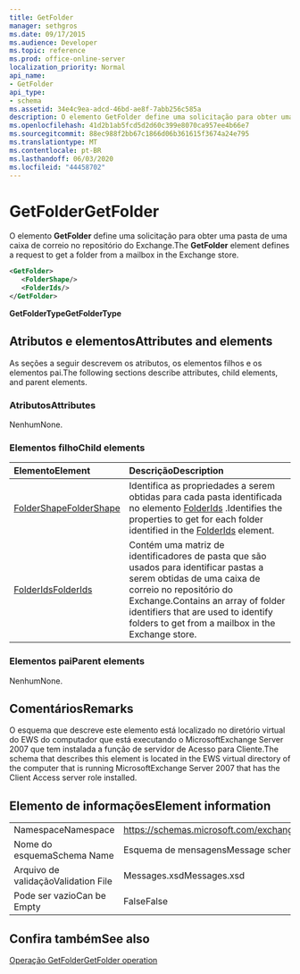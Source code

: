 ```yaml
---
title: GetFolder
manager: sethgros
ms.date: 09/17/2015
ms.audience: Developer
ms.topic: reference
ms.prod: office-online-server
localization_priority: Normal
api_name:
- GetFolder
api_type:
- schema
ms.assetid: 34e4c9ea-adcd-46bd-ae8f-7abb256c585a
description: O elemento GetFolder define uma solicitação para obter uma pasta de uma caixa de correio no repositório do Exchange.
ms.openlocfilehash: 41d2b1ab5fcd5d2d60c399e8070ca957ee4b66e7
ms.sourcegitcommit: 88ec988f2bb67c1866d06b361615f3674a24e795
ms.translationtype: MT
ms.contentlocale: pt-BR
ms.lasthandoff: 06/03/2020
ms.locfileid: "44458702"
---
```

# <a name="getfolder"></a><span data-ttu-id="8a4e6-103">GetFolder</span><span class="sxs-lookup"><span data-stu-id="8a4e6-103">GetFolder</span></span>

<span data-ttu-id="8a4e6-104">O elemento **GetFolder** define uma solicitação para obter uma pasta de uma caixa de correio no repositório do Exchange.</span><span class="sxs-lookup"><span data-stu-id="8a4e6-104">The **GetFolder** element defines a request to get a folder from a mailbox in the Exchange store.</span></span> 
  
```xml
<GetFolder>
   <FolderShape/>
   <FolderIds/>
</GetFolder>
```

 <span data-ttu-id="8a4e6-105">**GetFolderType**</span><span class="sxs-lookup"><span data-stu-id="8a4e6-105">**GetFolderType**</span></span>
## <a name="attributes-and-elements"></a><span data-ttu-id="8a4e6-106">Atributos e elementos</span><span class="sxs-lookup"><span data-stu-id="8a4e6-106">Attributes and elements</span></span>

<span data-ttu-id="8a4e6-107">As seções a seguir descrevem os atributos, os elementos filhos e os elementos pai.</span><span class="sxs-lookup"><span data-stu-id="8a4e6-107">The following sections describe attributes, child elements, and parent elements.</span></span>
  
### <a name="attributes"></a><span data-ttu-id="8a4e6-108">Atributos</span><span class="sxs-lookup"><span data-stu-id="8a4e6-108">Attributes</span></span>

<span data-ttu-id="8a4e6-109">Nenhum</span><span class="sxs-lookup"><span data-stu-id="8a4e6-109">None.</span></span>
  
### <a name="child-elements"></a><span data-ttu-id="8a4e6-110">Elementos filho</span><span class="sxs-lookup"><span data-stu-id="8a4e6-110">Child elements</span></span>

|<span data-ttu-id="8a4e6-111">**Elemento**</span><span class="sxs-lookup"><span data-stu-id="8a4e6-111">**Element**</span></span>|<span data-ttu-id="8a4e6-112">**Descrição**</span><span class="sxs-lookup"><span data-stu-id="8a4e6-112">**Description**</span></span>|
|:-----|:-----|
|[<span data-ttu-id="8a4e6-113">FolderShape</span><span class="sxs-lookup"><span data-stu-id="8a4e6-113">FolderShape</span></span>](foldershape.md) <br/> |<span data-ttu-id="8a4e6-114">Identifica as propriedades a serem obtidas para cada pasta identificada no elemento [FolderIds](folderids.md) .</span><span class="sxs-lookup"><span data-stu-id="8a4e6-114">Identifies the properties to get for each folder identified in the [FolderIds](folderids.md) element.</span></span>  <br/> |
|[<span data-ttu-id="8a4e6-115">FolderIds</span><span class="sxs-lookup"><span data-stu-id="8a4e6-115">FolderIds</span></span>](folderids.md) <br/> |<span data-ttu-id="8a4e6-116">Contém uma matriz de identificadores de pasta que são usados para identificar pastas a serem obtidas de uma caixa de correio no repositório do Exchange.</span><span class="sxs-lookup"><span data-stu-id="8a4e6-116">Contains an array of folder identifiers that are used to identify folders to get from a mailbox in the Exchange store.</span></span>  <br/> |
   
### <a name="parent-elements"></a><span data-ttu-id="8a4e6-117">Elementos pai</span><span class="sxs-lookup"><span data-stu-id="8a4e6-117">Parent elements</span></span>

<span data-ttu-id="8a4e6-118">Nenhum</span><span class="sxs-lookup"><span data-stu-id="8a4e6-118">None.</span></span>
  
## <a name="remarks"></a><span data-ttu-id="8a4e6-119">Comentários</span><span class="sxs-lookup"><span data-stu-id="8a4e6-119">Remarks</span></span>

<span data-ttu-id="8a4e6-120">O esquema que descreve este elemento está localizado no diretório virtual do EWS do computador que está executando o MicrosoftExchange Server 2007 que tem instalada a função de servidor de Acesso para Cliente.</span><span class="sxs-lookup"><span data-stu-id="8a4e6-120">The schema that describes this element is located in the EWS virtual directory of the computer that is running MicrosoftExchange Server 2007 that has the Client Access server role installed.</span></span>
  
## <a name="element-information"></a><span data-ttu-id="8a4e6-121">Elemento de informações</span><span class="sxs-lookup"><span data-stu-id="8a4e6-121">Element information</span></span>

|||
|:-----|:-----|
|<span data-ttu-id="8a4e6-122">Namespace</span><span class="sxs-lookup"><span data-stu-id="8a4e6-122">Namespace</span></span>  <br/> |https://schemas.microsoft.com/exchange/services/2006/messages  <br/> |
|<span data-ttu-id="8a4e6-123">Nome do esquema</span><span class="sxs-lookup"><span data-stu-id="8a4e6-123">Schema Name</span></span>  <br/> |<span data-ttu-id="8a4e6-124">Esquema de mensagens</span><span class="sxs-lookup"><span data-stu-id="8a4e6-124">Message schema</span></span>  <br/> |
|<span data-ttu-id="8a4e6-125">Arquivo de validação</span><span class="sxs-lookup"><span data-stu-id="8a4e6-125">Validation File</span></span>  <br/> |<span data-ttu-id="8a4e6-126">Messages.xsd</span><span class="sxs-lookup"><span data-stu-id="8a4e6-126">Messages.xsd</span></span>  <br/> |
|<span data-ttu-id="8a4e6-127">Pode ser vazio</span><span class="sxs-lookup"><span data-stu-id="8a4e6-127">Can be Empty</span></span>  <br/> |<span data-ttu-id="8a4e6-128">False</span><span class="sxs-lookup"><span data-stu-id="8a4e6-128">False</span></span>  <br/> |
   
## <a name="see-also"></a><span data-ttu-id="8a4e6-129">Confira também</span><span class="sxs-lookup"><span data-stu-id="8a4e6-129">See also</span></span>



[<span data-ttu-id="8a4e6-130">Operação GetFolder</span><span class="sxs-lookup"><span data-stu-id="8a4e6-130">GetFolder operation</span></span>](getfolder-operation.md)

